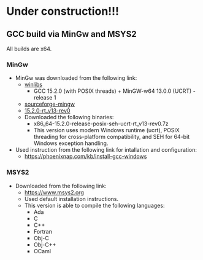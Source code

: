 # Under construction!!!
## GCC build via MinGw and MSYS2
All builds are x64.
### MinGw
- MinGw was downloaded from the following link:
  - [winlibs](https://winlibs.com/)
    - GCC 15.2.0 (with POSIX threads) + MinGW-w64 13.0.0 (UCRT) - release 1 
  - [sourceforge-mingw](https://sourceforge.net/projects/mingw/)
  - [15.2.0-rt_v13-rev0](https://github.com/niXman/mingw-builds-binaries/releases/tag/15.2.0-rt_v13-rev0)
  - Downloaded the following binaries:
    - x86_64-15.2.0-release-posix-seh-ucrt-rt_v13-rev0.7z
    - This version uses modern Windows runtime (ucrt), POSIX threading for cross-platform compatibility, and SEH for 64-bit Windows exception handling.
- Used instruction from the following link for intallation and configuration:
  - https://phoenixnap.com/kb/install-gcc-windows
### MSYS2
- Downloaded from the following link:
  - https://www.msys2.org
  - Used default installation instructions.
  - This version is able to compile the following languages:
    - Ada
	- C
	- C++
	- Fortran
	- Obj-C
	- Obj-C++
	- OCaml 


